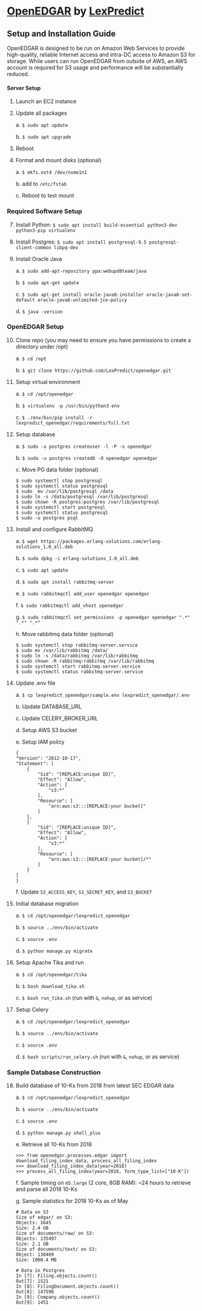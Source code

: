 # [OpenEDGAR](openedgar.io) by [LexPredict](https://lexpredict.com)
## Setup and Installation Guide

OpenEDGAR is designed to be run on Amazon Web Services to provide high-quality, reliable 
Internet access and intra-DC access to Amazon S3 for storage.  While users can run OpenEDGAR from outside of AWS, 
an AWS account is required for S3 usage and performance will be substantially reduced. 

#### Server Setup

1. Launch an EC2 instance

2. Update all packages

    a. `$ sudo apt update`
  
    b. `$ sudo apt upgrade`
  
5. Reboot
  
6. Format and mount disks (optional)

    a. `$ mkfs.ext4 /dev/nvme1n1`
    
    b. add to `/etc/fstab`
    
    c. Reboot to test mount


### Required Software Setup
7. Install Python: `$ sudo apt install build-essential python3-dev python3-pip virtualenv`

8. Install Postgres: `$ sudo apt install postgresql-9.5 postgresql-client-common libpq-dev`

9. Install Oracle Java

    a. `$ sudo add-apt-repository ppa:webupd8team/java`
    
    b. `$ sudo apt-get update`
    
    c. `$ sudo apt-get install oracle-java8-installer oracle-java8-set-default oracle-java8-unlimited-jce-policy`
    
    d. `$ java -version`


### OpenEDGAR Setup
10. Clone repo (you may need to ensure you have permissions to create a directory under /opt)

    a. `$ cd /opt`
    
    b. `$ git clone https://github.com/LexPredict/openedgar.git`

11. Setup virtual environment

    a. `$ cd /opt/openedgar`
    
    b. `$ virtualenv -p /usr/bin/python3 env`
    
    c. `$ ./env/bin/pip install -r lexpredict_openedgar/requirements/full.txt`
    
12. Setup database

    a. `$ sudo -u postgres createuser -l -P -s openedgar`
    
    b. `$ sudo -u postgres createdb -O openedgar openedgar`
    
    c. Move PG data folder (optional)
    ```
    $ sudo systemctl stop postgresql
    $ sudo systemctl status postgresql
    $ sudo  mv /var/lib/postgresql /data
    $ sudo ln -s /data/postgresql /var/lib/postgresql
    $ sudo chown -R postgres:postgres /var/lib/postgresql
    $ sudo systemctl start postgresql
    $ sudo systemctl status postgresql
    $ sudo -u postgres psql
    ```
    
13. Install and configure RabbitMQ

    a. `$ wget https://packages.erlang-solutions.com/erlang-solutions_1.0_all.deb`
    
    b. `$ sudo dpkg -i erlang-solutions_1.0_all.deb`
    
    c. `$ sudo apt update`
    
    d. `$ sudo apt install rabbitmq-server`
    
    e. `$ sudo rabbitmqctl add_user openedgar openedgar`
    
    f. `$ sudo rabbitmqctl add_vhost openedgar`
    
    g. `$ sudo rabbitmqctl set_permissions -p openedgar openedgar ".*" ".*" ".*"`

    h. Move rabbitmq data folder (optional)
    ```
    $ sudo systemctl stop rabbitmq-server.service
    $ sudo mv /var/lib/rabbitmq /data/
    $ sudo ln -s /data/rabbitmq /var/lib/rabbitmq
    $ sudo chown -R rabbitmq:rabbitmq /var/lib/rabbitmq
    $ sudo systemctl start rabbitmq-server.service
    $ sudo systemctl status rabbitmq-server.service
    ```

14. Update .env file

    a. `$ cp lexpredict_openedgar/sample.env lexpredict_openedgar/.env`
    
    b. Update DATABASE_URL
    
    c. Update CELERY_BROKER_URL
    
    d. Setup AWS S3 bucket
    
    e. Setup IAM policy
    ```
    {
    "Version": "2012-10-17",
    "Statement": [
        {
            "Sid": "[REPLACE:unique ID]",
            "Effect": "Allow",
            "Action": [
                "s3:*"
            ],
            "Resource": [
                "arn:aws:s3:::[REPLACE:your bucket]"
            ]
        },
        {
            "Sid": "[REPLACE:unique ID]",
            "Effect": "Allow",
            "Action": [
                "s3:*"
            ],
            "Resource": [
                "arn:aws:s3:::[REPLACE:your bucket]/*"
            ]
        }
    ]
    }
    ```
    
    f. Update `S3_ACCESS_KEY`, `S3_SECRET_KEY`, and `S3_BUCKET`
    
15. Initial database migration

    a. `$ cd /opt/openedgar/lexpredict_openedgar`
    
    b. `$ source ../env/bin/activate`
    
    c. `$ source .env`
    
    d. `$ python manage.py migrate`

16. Setup Apache Tika and run

    a. `$ cd /opt/openedgar/tika`
    
    b. `$ bash download_tika.sh`
    
    c. `$ bash run_tika.sh` (run with `&`, `nohup`, or as service)
    
17. Setup Celery

    a. `$ cd /opt/openedgar/lexpredict_openedgar`
    
    b. `$ source ../env/bin/activate`
    
    c. `$ source .env`
    
    d. `$ bash scripts/run_celery.sh` (run with `&`, `nohup`, or as service)


### Sample Database Construction

18. Build database of 10-Ks from 2018 from latest SEC EDGAR data

    a. `$ cd /opt/openedgar/lexpredict_openedgar`
    
    b. `$ source ../env/bin/activate`
    
    c. `$ source .env`
    
    d. `$ python manage.py shell_plus`
    
    e. Retrieve all 10-Ks from 2018
    ```
    >>> from openedgar.processes.edgar import download_filing_index_data, process_all_filing_index
    >>> download_filing_index_data(year=2018)
    >>> process_all_filing_index(year=2018, form_type_list=["10-K"])
    ```
    
    f. Sample timing on `m5.large` (2 core, 8GB RAM): ~24 hours to retrieve and parse all 2018 10-Ks
    
    g. Sample statistics for 2018 10-Ks as of May
    ```
    # Data on S3
    Size of edgar/ on S3:
    Objects: 1645
    Size: 2.4 GB
    Size of documents/raw/ on S3:
    Objects: 135497
    Size: 2.1 GB
    Size of documents/text/ on S3:
    Object: 130469
    Size: 1000.4 MB
    
    # Data in Postgres
    In [7]: Filing.objects.count()
    Out[7]: 1521
    In [8]: FilingDocument.objects.count()
    Out[8]: 147598
    In [9]: Company.objects.count()
    Out[9]: 1451
    ``` 
